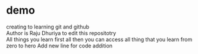 # demo
creating  to  learning git and github <br>
Author is Raju Dhuriya to edit this repositotry <br>
All things you learn first all then you can access all thing that you learn from  zero to hero
Add new line for code addition 



